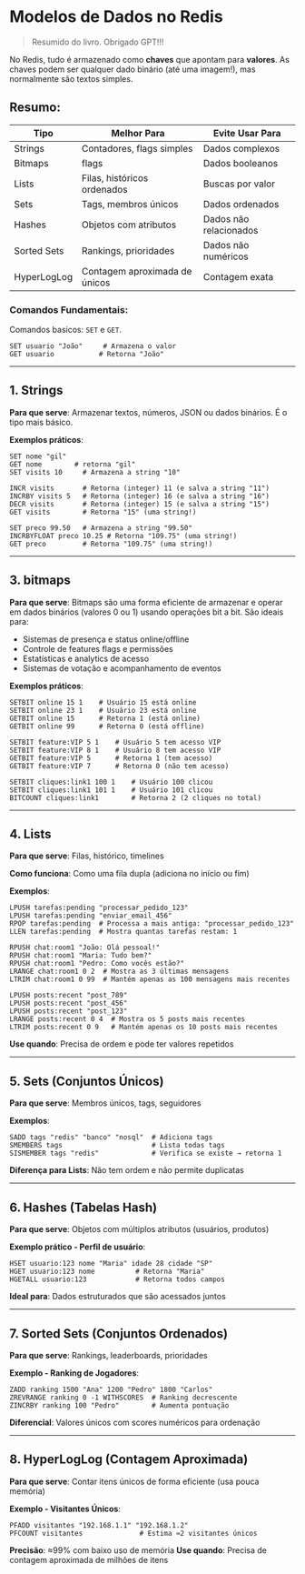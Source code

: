 # Modelos de Dados no Redis

> Resumido do livro.
> Obrigado GPT!!!

No Redis, tudo é armazenado como **chaves** que apontam para **valores**.
As chaves podem ser qualquer dado binário (até uma imagem!), mas normalmente são textos simples.

## Resumo:

| Tipo        | Melhor Para                  | Evite Usar Para        |
|-------------|------------------------------|------------------------|
| Strings     | Contadores, flags simples    | Dados complexos        |
| Bitmaps     | flags                        | Dados booleanos        |
| Lists       | Filas, históricos ordenados  | Buscas por valor       |
| Sets        | Tags, membros únicos         | Dados ordenados        |
| Hashes      | Objetos com atributos        | Dados não relacionados |
| Sorted Sets | Rankings, prioridades        | Dados não numéricos    |
| HyperLogLog | Contagem aproximada de únicos | Contagem exata         |


### Comandos Fundamentais:

Comandos basicos: `SET` e `GET`.

```redis
SET usuario "João"     # Armazena o valor
GET usuario           # Retorna "João"
```

---

## 1. Strings

**Para que serve**: Armazenar textos, números, JSON ou dados binários. É o tipo mais básico.

**Exemplos práticos**:
```redis
SET nome "gil"
GET nome        # retorna "gil"
SET visits 10     # Armazena a string "10"

INCR visits       # Retorna (integer) 11 (e salva a string "11")
INCRBY visits 5   # Retorna (integer) 16 (e salva a string "16")
DECR visits       # Retorna (integer) 15 (e salva a string "15")
GET visits        # Retorna "15" (uma string!)

SET preco 99.50   # Armazena a string "99.50"
INCRBYFLOAT preco 10.25 # Retorna "109.75" (uma string!)
GET preco         # Retorna "109.75" (uma string!)
```

---

## 3. bitmaps

**Para que serve**: Bitmaps são uma forma eficiente de armazenar e operar em dados binários (valores 0 ou 1) usando operações bit a bit.
São ideais para:
+ Sistemas de presença e status online/offline
+ Controle de features flags e permissões
+ Estatísticas e analytics de acesso
+ Sistemas de votação e acompanhamento de eventos

**Exemplos práticos**:

```redis
SETBIT online 15 1    # Usuário 15 está online
SETBIT online 23 1    # Usuário 23 está online
GETBIT online 15      # Retorna 1 (está online)
GETBIT online 99      # Retorna 0 (está offline)

SETBIT feature:VIP 5 1    # Usuário 5 tem acesso VIP
SETBIT feature:VIP 8 1    # Usuário 8 tem acesso VIP
GETBIT feature:VIP 5      # Retorna 1 (tem acesso)
GETBIT feature:VIP 7      # Retorna 0 (não tem acesso)

SETBIT cliques:link1 100 1    # Usuário 100 clicou
SETBIT cliques:link1 101 1    # Usuário 101 clicou
BITCOUNT cliques:link1        # Retorna 2 (2 cliques no total)
```

---

##  4. Lists

**Para que serve**: Filas, histórico, timelines

**Como funciona**: Como uma fila dupla (adiciona no início ou fim)

**Exemplos**:
```redis
LPUSH tarefas:pending "processar_pedido_123"
LPUSH tarefas:pending "enviar_email_456"
RPOP tarefas:pending  # Processa a mais antiga: "processar_pedido_123"
LLEN tarefas:pending  # Mostra quantas tarefas restam: 1

RPUSH chat:room1 "João: Olá pessoal!"
RPUSH chat:room1 "Maria: Tudo bem?"
RPUSH chat:room1 "Pedro: Como vocês estão?"
LRANGE chat:room1 0 2  # Mostra as 3 últimas mensagens
LTRIM chat:room1 0 99  # Mantém apenas as 100 mensagens mais recentes

LPUSH posts:recent "post_789"
LPUSH posts:recent "post_456" 
LPUSH posts:recent "post_123"
LRANGE posts:recent 0 4  # Mostra os 5 posts mais recentes
LTRIM posts:recent 0 9   # Mantém apenas os 10 posts mais recentes
```

**Use quando**: Precisa de ordem e pode ter valores repetidos

---

##  5. Sets (Conjuntos Únicos)
**Para que serve**: Membros únicos, tags, seguidores

**Exemplos**:
```redis
SADD tags "redis" "banco" "nosql"  # Adiciona tags
SMEMBERS tags                      # Lista todas tags
SISMEMBER tags "redis"             # Verifica se existe → retorna 1
```

**Diferença para Lists**: Não tem ordem e não permite duplicatas

---

##  6. Hashes (Tabelas Hash)
**Para que serve**: Objetos com múltiplos atributos (usuários, produtos)

**Exemplo prático - Perfil de usuário**:
```redis
HSET usuario:123 nome "Maria" idade 28 cidade "SP"
HGET usuario:123 nome          # Retorna "Maria"
HGETALL usuario:123            # Retorna todos campos
```

**Ideal para**: Dados estruturados que são acessados juntos

---

##  7. Sorted Sets (Conjuntos Ordenados)
**Para que serve**: Rankings, leaderboards, prioridades

**Exemplo - Ranking de Jogadores**:
```redis
ZADD ranking 1500 "Ana" 1200 "Pedro" 1800 "Carlos"
ZREVRANGE ranking 0 -1 WITHSCORES  # Ranking decrescente
ZINCRBY ranking 100 "Pedro"        # Aumenta pontuação
```

**Diferencial**: Valores únicos com scores numéricos para ordenação

---

## 8. HyperLogLog (Contagem Aproximada)
**Para que serve**: Contar itens únicos de forma eficiente (usa pouca memória)

**Exemplo - Visitantes Únicos**:
```redis
PFADD visitantes "192.168.1.1" "192.168.1.2"
PFCOUNT visitantes              # Estima ≈2 visitantes únicos
```

**Precisão**: ≈99% com baixo uso de memória
**Use quando**: Precisa de contagem aproximada de milhões de itens
